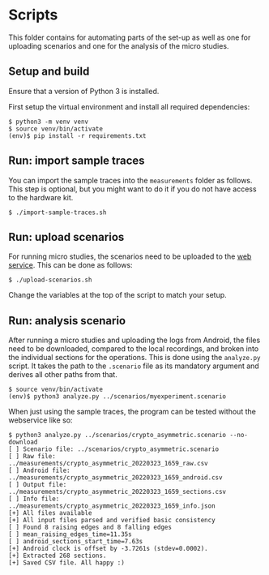 # Scripts

This folder contains for automating parts of the set-up as well as one for uploading scenarios and one for the analysis of the micro studies.


## Setup and build

Ensure that a version of Python 3 is installed.

First setup the virtual environment and install all required dependencies:

```
$ python3 -m venv venv
$ source venv/bin/activate
(env)$ pip install -r requirements.txt
```


## Run: import sample traces

You can import the sample traces into the `measurements` folder as follows.
This step is optional, but you might want to do it if you do not have access to the hardware kit.

```
$ ./import-sample-traces.sh
```


## Run: upload scenarios

For running micro studies, the scenarios need to be uploaded to the [web service](../webservice/README.md).
This can be done as follows:

```
$ ./upload-scenarios.sh
```

Change the variables at the top of the script to match your setup.


## Run: analysis scenario

After running a micro studies and uploading the logs from Android, the files need to be downloaded, compared to the local recordings, and broken into the individual sections for the operations.
This is done using the `analyze.py` script.
It takes the path to the `.scenario` file as its mandatory argument and derives all other paths from that.

```
$ source venv/bin/activate
(env)$ python3 analyze.py ../scenarios/myexperiment.scenario
```

When just using the sample traces, the program can be tested without the webservice like so:

```
$ python3 analyze.py ../scenarios/crypto_asymmetric.scenario --no-download
[ ] Scenario file: ../scenarios/crypto_asymmetric.scenario
[ ] Raw file:      ../measurements/crypto_asymmetric_20220323_1659_raw.csv
[ ] Android file:  ../measurements/crypto_asymmetric_20220323_1659_android.csv
[ ] Output file:   ../measurements/crypto_asymmetric_20220323_1659_sections.csv
[ ] Info file:     ../measurements/crypto_asymmetric_20220323_1659_info.json
[+] All files available
[+] All input files parsed and verified basic consistency
[ ] Found 8 raising edges and 8 falling edges
[ ] mean_raising_edges_time=11.35s
[ ] android_sections_start_time=7.63s
[+] Android clock is offset by -3.7261s (stdev=0.0002).
[+] Extracted 268 sections.
[+] Saved CSV file. All happy :)
```
